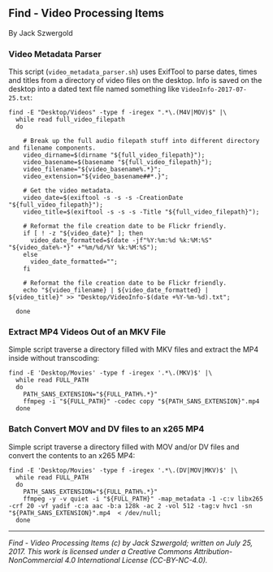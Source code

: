 ## Find - Video Processing Items

By Jack Szwergold

### Video Metadata Parser

This script (`video_metadata_parser.sh`) uses ExifTool to parse dates, times and titles from a directory of video files on the desktop. Info is saved on the desktop into a dated text file named something like `VideoInfo-2017-07-25.txt`:

	find -E "Desktop/Videos" -type f -iregex ".*\.(M4V|MOV)$" |\
	  while read full_video_filepath
	  do
	
	    # Break up the full audio filepath stuff into different directory and filename components.
	    video_dirname=$(dirname "${full_video_filepath}");
	    video_basename=$(basename "${full_video_filepath}");
	    video_filename="${video_basename%.*}";
	    video_extension="${video_basename##*.}";
	
	    # Get the video metadata.
	    video_date=$(exiftool -s -s -s -CreationDate "${full_video_filepath}");
	    video_title=$(exiftool -s -s -s -Title "${full_video_filepath}");
	
	    # Reformat the file creation date to be Flickr friendly.
	    if [ ! -z "${video_date}" ]; then
	      video_date_formatted=$(date -jf"%Y:%m:%d %k:%M:%S" "${video_date%-*}" +"%m/%d/%Y %k:%M:%S");
	    else
	      video_date_formatted="";
	    fi
	
	    # Reformat the file creation date to be Flickr friendly.
	    echo "${video_filename} | ${video_date_formatted} | ${video_title}" >> "Desktop/VideoInfo-$(date +%Y-%m-%d).txt";
	
	  done

### Extract MP4 Videos Out of an MKV File

Simple script traverse a directory filled with MKV files and extract the MP4 inside without transcoding:

	find -E 'Desktop/Movies' -type f -iregex '.*\.(MKV)$' |\
	  while read FULL_PATH
	  do
	    PATH_SANS_EXTENSION="${FULL_PATH%.*}"
	    ffmpeg -i "${FULL_PATH}" -codec copy "${PATH_SANS_EXTENSION}".mp4
	  done

### Batch Convert MOV and DV files to an x265 MP4

Simple script traverse a directory filled with MOV and/or DV files and convert the contents to an x265 MP4:

	find -E 'Desktop/Movies' -type f -iregex '.*\.(DV|MOV|MKV)$' |\
	  while read FULL_PATH
	  do
	    PATH_SANS_EXTENSION="${FULL_PATH%.*}"
	    ffmpeg -y -v quiet -i "${FULL_PATH}" -map_metadata -1 -c:v libx265 -crf 20 -vf yadif -c:a aac -b:a 128k -ac 2 -vol 512 -tag:v hvc1 -sn "${PATH_SANS_EXTENSION}".mp4  < /dev/null;
	  done

***

*Find - Video Processing Items (c) by Jack Szwergold; written on July 25, 2017. This work is licensed under a Creative Commons Attribution-NonCommercial 4.0 International License (CC-BY-NC-4.0).*